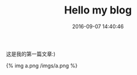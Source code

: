 ﻿---
title: Hello my blog
date: 2016-09-07 14:40:46
tags:
---
这是我的第一篇文章:)

{%  img a.png /imgs/a.png %}